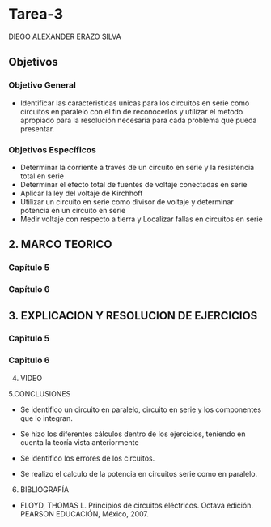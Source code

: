# Tarea-3
DIEGO ALEXANDER ERAZO SILVA
## Objetivos 
 
 ### Objetivo General
 - Identificar las caracteristicas unicas para los circuitos en serie como circuitos en paralelo con el fin de 
 reconocerlos y utilizar el metodo apropiado para la resolución necesaria para cada problema que pueda presentar.
 
### Objetivos Específicos

- Determinar la corriente a través de un circuito en serie y la resistencia total en serie
- Determinar el efecto total de fuentes de voltaje conectadas en serie
- Aplicar la ley del voltaje de Kirchhoff
- Utilizar un circuito en serie como divisor de voltaje y determinar potencia en un circuito en serie
- Medir voltaje con respecto a tierra y Localizar fallas en circuitos en serie

## 2.	MARCO TEORICO
### Capítulo 5



### Capítulo 6



## 3.	EXPLICACION Y RESOLUCION DE EJERCICIOS 

### Capitulo 5



### Capitulo 6



4. VIDEO

5.CONCLUSIONES

- Se identifico un circuito en paralelo, circuito en serie y los componentes que lo integran.

- Se hizo los diferentes cálculos dentro de los ejercicios, teniendo en cuenta la teoría vista anteriormente

- Se identifico los errores de los circuitos.

- Se realizo el calculo de la potencia en circuitos serie como en paralelo.

6. BIBLIOGRAFÍA

- FLOYD, THOMAS L. Principios de circuitos eléctricos. Octava edición. PEARSON EDUCACIÓN, México, 2007.
